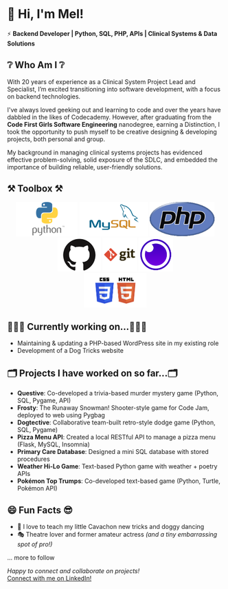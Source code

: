 # 👋 Hi, I'm Mel!
⚡ **Backend Developer | Python, SQL, PHP, APIs | Clinical Systems & Data Solutions**

## ❔ **Who Am I** ❔

With 20 years of experience as a Clinical System Project Lead and Specialist, I’m excited transitioning into software development, with a focus on backend technologies.

I've always loved geeking out and learning to code and over the years have dabbled in the likes of Codecademy. However, after graduating from the **Code First Girls Software Engineering** nanodegree, earning a Distinction, I took the opportunity to push myself to be creative designing & developing projects, both personal and group.

My background in managing clinical systems projects has evidenced effective problem-solving, solid exposure of the SDLC, and embedded the importance of building reliable, user-friendly solutions. 


## ⚒️ Toolbox ⚒️
<p align=center>
<img height=80 src="python.png" />
<img height=80 src="mysql.png" />
<img height=80 src="php.png" />
<br>
<img height=80 src="github.png" />
<img height=80 src="git.png" />
<img height=80 src="insomnia.png" />
<br>
<img height=80 src="html_css.png" />


## 👩🏻‍💻 Currently working on...👩🏻‍💻
- Maintaining & updating a PHP-based WordPress site in my existing role
- Development of a Dog Tricks website

## 🗂️ Projects I have worked on so far...🗂️

- **Questive**: Co-developed a trivia-based murder mystery game (Python, SQL, Pygame, API)
- **Frosty**: The Runaway Snowman! Shooter-style game for Code Jam, deployed to web using Pygbag
- **Dogtective**: Collaborative team-built retro-style dodge game (Python, SQL, Pygame)
-	**Pizza Menu API**: Created a local RESTful API to manage a pizza menu (Flask, MySQL, Insomnia)
-	**Primary Care Database**: Designed a mini SQL database with stored procedures
-	**Weather Hi-Lo Game**: Text-based Python game with weather + poetry APIs
-	**Pokémon Top Trumps**: Co-developed text-based game (Python, Turtle, Pokémon API)

## 😄 Fun Facts 😎
- 🐶 I love to teach my little Cavachon new tricks and doggy dancing
- 🎭 Theatre lover and former amateur actress *(and a tiny embarrassing spot of pro!)*

... more to follow

*_Happy to connect and collaborate on projects!_*\
[Connect with me on LinkedIn!](https://www.linkedin.com/in/melanie-clark-3b948118/)